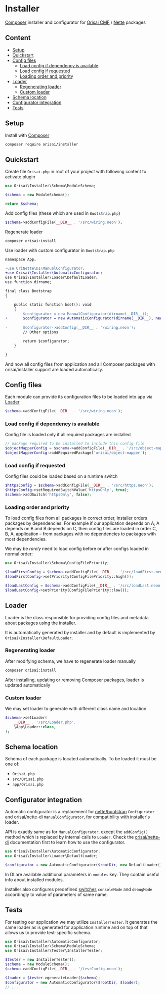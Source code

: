 # Installer

[Composer](https://getcomposer.org) installer and configurator for
[Orisai CMF](https://github.com/orisai/cmf) / [Nette](https://nette.org) packages

## Content

- [Setup](#setup)
- [Quickstart](#quickstart)
- [Config files](#config-files)
	- [Load config if dependency is available](#load-config-if-dependency-is-available)
	- [Load config if requested](#load-config-if-requested)
	- [Loading order and priority](#loading-order-and-priority)
- [Loader](#loader)
	- [Regenerating loader](#regenerating-loader)
	- [Custom loader](#custom-loader)
- [Schema location](#schema-location)
- [Configurator integration](#configurator-integration)
- [Tests](#tests)

## Setup

Install with [Composer](https://getcomposer.org)

```sh
composer require orisai/installer
```

## Quickstart

Create file `Orisai.php` in root of your project with following content to activate plugin

```php
use Orisai\Installer\Schema\ModuleSchema;

$schema = new ModuleSchema();

return $schema;
```

Add config files (these which are used in `Bootstrap.php`)

```php
$schema->addConfigFile(__DIR__ . '/src/wiring.neon');
```

Regenerate loader

```sh
composer orisai:install
```

Use loader with custom configurator in `Bootstrap.php`

```diff
namespace App;

-use OriNette\DI\ManualConfigurator;
+use Orisai\Installer\AutomaticConfigurator;
use Orisai\Installer\Loader\DefaultLoader;
use function dirname;

final class Bootstrap
{

	public static function boot(): void
	{
-		$configurator = new ManualConfigurator(dirname(__DIR__));
+		$configurator = new AutomaticConfigurator(dirname(__DIR__), new DefaultLoader());
-
-		$configurator->addConfig(__DIR__ . '/wiring.neon');
		// Other options

		return $configurator;
	}

}
```

And now all config files from application and all Composer packages with orisai/installer support are loaded
automatically.

## Config files

Each module can provide its configuration files to be loaded into app via [Loader](#loader)

```php
$schema->addConfigFile(__DIR__ . '/src/wiring.neon');
```

### Load config if dependency is available

Config file is loaded only if all required packages are installed

```php
// package required to be installed to include this config file
$objectMapperConfig = $schema->addConfigFile(__DIR__ . '/src/object-mapper.neon');
$objectMapperConfig->addRequiredPackage('orisai/object-mapper');
```

### Load config if requested

Config files could be loaded based on a runtime switch

```php
$httpsConfig = $schema->addConfigFile(__DIR__ . '/src/https.neon');
$httpsConfig->setRequiredSwitchValue('httpsOnly', true);
$schema->addSwitch('httpsOnly', false);
```

### Loading order and priority

To load config files from all packages in correct order, installer orders packages by dependencies. For example if our
application depends on A, A depends on B and B depends on C, then config files are loaded in order C, B, A, application
– from packages with no dependencies to packages with most dependencies.

We may be *rarely* need to load config before or after configs loaded in normal order:

```php
use Orisai\Installer\Schema\ConfigFilePriority;

$loadFirstConfig = $schema->addConfigFile(__DIR__ . '/src/loadFirst.neon');
$loadFirstConfig->setPriority(ConfigFilePriority::high());

$loadLastConfig = $schema->addConfigFile(__DIR__ . '/src/loadLast.neon');
$loadLastConfig->setPriority(ConfigFilePriority::low());
```

## Loader

Loader is the class responsible for providing config files and metadata about packages using the installer.

It is automatically generated by installer and by default is implemented by `Orisai\Installer\DefaultLoader`.

### Regenerating loader

After modifying schema, we have to regenerate loader manually

```sh
composer orisai:install
```

After installing, updating or removing Composer packages, loader is updated automatically

### Custom loader

We may set loader to generate with different class name and location

```php
$schema->setLoader(
	__DIR__ . '/src/Loader.php',
	\App\Loader::class,
);
```

## Schema location

Schema of each package is located automatically. To be loaded it must be one of:

- `Orisai.php`
- `src/Orisai.php`
- `app/Orisai.php`

## Configurator integration

Automatic configurator is a replacement for [nette/bootstrap](https://github.com/nette/bootstrap) `Configurator` and
[orisai/nette-di](https://github.com/orisai/nette-di) `ManualConfigurator`, for compatibility with installer's loader.

API is exactly same as for `ManualConfigurator`, except the `addConfig()` method which is replaced by internal calls
to `Loader`. Check the [orisai/nette-di](https://github.com/orisai/nette-di) documentation first to learn how to use the
configurator.

```php
use Orisai\Installer\AutomaticConfigurator;
use Orisai\Installer\Loader\DefaultLoader;

$configurator = new AutomaticConfigurator($rootDir, new DefaultLoader());
```

In DI are available additional parameters in `modules` key. They contain useful info about installed modules.

Installer also configures predefined [switches](#load-config-if-requested) `consoleMode` and `debugMode` accordingly to
value of parameters of same name.

## Tests

For testing our application we may utilize `InstallerTester`. It generates the same loader as is generated for
application runtime and on top of that allows us to provide test-specific schema.

```php
use Orisai\Installer\AutomaticConfigurator;
use Orisai\Installer\Schema\ModuleSchema;
use Orisai\Installer\Tester\InstallerTester;

$tester = new InstallerTester();
$schema = new ModuleSchema();
$schema->addConfigFile(__DIR__ . '/testConfig.neon');

$loader = $tester->generateLoader($schema);
$configurator = new AutomaticConfigurator($rootDir, $loader);
// ...
```

